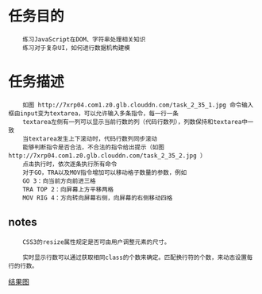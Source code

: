 # 任务目的

        练习JavaScript在DOM、字符串处理相关知识
        练习对于复杂UI，如何进行数据机构建模
        
# 任务描述

        如图 http://7xrp04.com1.z0.glb.clouddn.com/task_2_35_1.jpg 命令输入框由input变为textarea，可以允许输入多条指令，每一行一条
        textarea左侧有一列可以显示当前行数的列（代码行数列），列数保持和textarea中一致
        当textarea发生上下滚动时，代码行数列同步滚动
        能够判断指令是否合法，不合法的指令给出提示（如图 http://7xrp04.com1.z0.glb.clouddn.com/task_2_35_2.jpg ）
        点击执行时，依次逐条执行所有命令
        对于GO，TRA以及MOV指令增加可以移动格子数量的参数，例如
        GO 3：向当前方向前进三格
        TRA TOP 2：向屏幕上方平移两格
        MOV RIG 4：方向转向屏幕右侧，向屏幕的右侧移动四格

## notes

        CSS3的resize属性规定是否可由用户调整元素的尺寸。

        实时显示行数可以通过获取相同class的个数来确定。匹配换行符的个数，来动态设置每行的行数。

[结果图](https://lulujianglab.github.io/IFE16/task35/)
